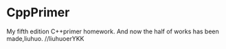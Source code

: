# CppPrimer
My fifth edition C++primer homework.
And now the half of works has been made,liuhuo.
//liuhuoerYKK
